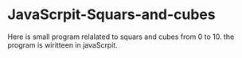 # JavaScrpit-Squars-and-cubes
Here is small program relalated to squars and cubes from 0 to 10.
the program is wiritteen in javaScrpit.
